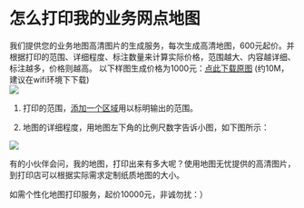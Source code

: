 # 怎么打印我的业务网点地图

我们提供您的业务地图高清图片的生成服务，每次生成高清地图，600元起价。并根据打印的范围、详细程度、标注数量来计算实际价格，范围越大、内容越详细、标注越多，价格则越高。
以下样图生成价格为1000元：[点此下载原图](http://pic.dituwuyou.com/map%2Fpicture%2F%E5%8C%97%E4%BA%AC%E5%85%AD%E7%8E%AF%E5%8C%BA%E5%9F%9F%E6%9F%90%E4%B8%9A%E5%8A%A1%E7%BD%91%E7%82%B9%E5%88%86%E5%B8%83.png) (约10M，建议在wifi环境下下载)  
![](https://pic.dituwuyou.com/map%2Fpicture%2FoutputMap.jpg)

1. 打印的范围，[添加一个区域](/draw-region.html)用以标明输出的范围。

2. 地图的详细程度，用地图左下角的比例尺数字告诉小图，如下图所示：

![](http://pic.dituwuyou.com/map%2Fpicture%2F2015-10-24_10-02-26.jpg)

有的小伙伴会问，我的地图，打印出来有多大呢？使用地图无忧提供的高清图片，到打印店可以根据实际需求定制纸质地图的大小。

如需个性化地图打印服务，起价10000元，非诚勿扰：）

